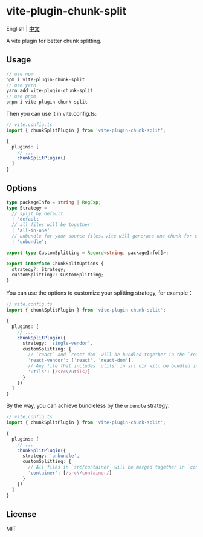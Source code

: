 # vite-plugin-chunk-split

English | [中文](./README-CN.md)

A vite plugin for better chunk splitting.

## Usage

```js
// use npm
npm i vite-plugin-chunk-split
// use yarn
yarn add vite-plugin-chunk-split
// use pnpm
pnpm i vite-plugin-chunk-split
```

Then you can use it in vite.config.ts:
```ts
// vite.config.ts
import { chunkSplitPlugin } from 'vite-plugin-chunk-split';

{
  plugins: [
    // ...
    chunkSplitPlugin()
  ]
}
```

## Options
```ts
type packageInfo = string | RegExp;
type Strategy =
  // split by default
  | 'default'
  // all files will be together
  | 'all-in-one'
  // unbundle for your source files，vite will generate one chunk for every file
  | 'unbundle';

export type CustomSplitting = Record<string, packageInfo[]>;

export interface ChunkSplitOptions {
  strategy?: Strategy;
  customSplitting?: CustomSplitting;
}
```
You can use the options to customize your splitting strategy, for example：
```ts
// vite.config.ts
import { chunkSplitPlugin } from 'vite-plugin-chunk-split';

{
  plugins: [
    // ...
    chunkSplitPlugin({
      strategy: 'single-vendor',
      customSplitting: {
        // `react` and `react-dom` will be bundled together in the `react-vendor` chunk (with their dependencies, such as object-assign)
        'react-vendor': ['react', 'react-dom'],
        // Any file that includes `utils` in src dir will be bundled in the `utils` chunk
        'utils': [/src\/utils/]
      }
    })
  ]
}
```

By the way, you can achieve bundleless by the `unbundle` strategy:
```ts
// vite.config.ts
import { chunkSplitPlugin } from 'vite-plugin-chunk-split';

{
  plugins: [
    // ...
    chunkSplitPlugin({
      strategy: 'unbundle',
      customSplitting: {
        // All files in `src/container` will be merged together in `container` chunk
        'container': [/src\/container/]
      }
    })
  ]
}
```

## License

MIT

